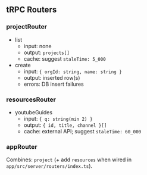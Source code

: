 ## tRPC Routers

### projectRouter
- list
  - input: none
  - output: `projects[]`
  - cache: suggest `staleTime: 5_000`
- create
  - input: `{ orgId: string, name: string }`
  - output: inserted row(s)
  - errors: DB insert failures

### resourcesRouter
- youtubeGuides
  - input: `{ q: string(min 2) }`
  - output: `{ id, title, channel }[]`
  - cache: external API; suggest `staleTime: 60_000`

### appRouter
Combines: `project` (+ add `resources` when wired in `app/src/server/routers/index.ts`).


